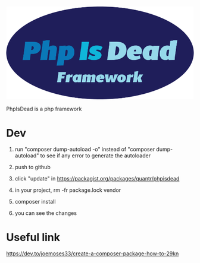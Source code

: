 ![](img/phpisdead.png)

PhpIsDead is a php framework

# Dev

1. run "composer dump-autoload -o" instead of "composer dump-autoload" to see if any error to generate the autoloader

2. push to github

3. click "update" in https://packagist.org/packages/quantr/phpisdead

4. in your project, rm -fr package.lock vendor

5. composer install

6. you can see the changes


# Useful link

https://dev.to/joemoses33/create-a-composer-package-how-to-29kn


